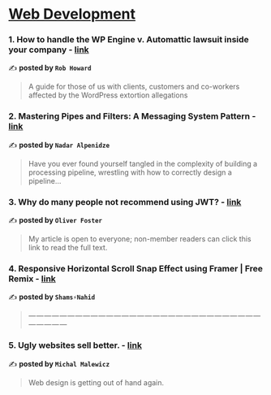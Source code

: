 
<h1><a href=https://medium.com/tag/web-development/recommended target="_blank" rel="noopener noreferrer">Web Development</a></h1>
<h3>1. How to handle the WP Engine v. Automattic lawsuit inside your company - <a href="https://medium.com/@rfhoward/how-to-handle-the-wp-engine-v-automattic-lawsuit-inside-your-company-7faa9a0dafb3" target="_blank" rel="noopener noreferrer">link</a></h3>

✍️ **posted by `Rob Howard`**

<blockquote>A guide for those of us with clients, customers and co-workers affected by the WordPress extortion allegations</blockquote>

<h3>2. Mastering Pipes and Filters: A Messaging System Pattern - <a href="https://medium.com/@nadaralp16/mastering-pipes-and-filters-a-messaging-system-pattern-adcfe7ec1c83" target="_blank" rel="noopener noreferrer">link</a></h3>

✍️ **posted by `Nadar Alpenidze`**

<blockquote>Have you ever found yourself tangled in the complexity of building a processing pipeline, wrestling with how to correctly design a pipeline…</blockquote>

<h3>3. Why do many people not recommend using JWT? - <a href="https://medium.com/stackademic/why-do-many-people-not-recommend-using-jwt-9147b2c899f8" target="_blank" rel="noopener noreferrer">link</a></h3>

✍️ **posted by `Oliver Foster`**

<blockquote>My article is open to everyone; non-member readers can click this link to read the full text.</blockquote>

<h3>4. Responsive Horizontal Scroll Snap Effect using Framer | Free Remix - <a href="https://medium.com/@shamsdigital/responsive-horizontal-scroll-snap-effect-using-framer-free-remix-54dee90244e0" target="_blank" rel="noopener noreferrer">link</a></h3>

✍️ **posted by `Shams⚡️Nahid`**

<blockquote>— — — — — — — — — — — — — — — — — — — — — — — — — — — — — — — — — — —</blockquote>

<h3>5. Ugly websites sell better. - <a href="https://medium.com/@michalmalewicz/ugly-websites-sell-better-0b0354ebff10" target="_blank" rel="noopener noreferrer">link</a></h3>

✍️ **posted by `Michal Malewicz`**

<blockquote>Web design is getting out of hand again.</blockquote>

